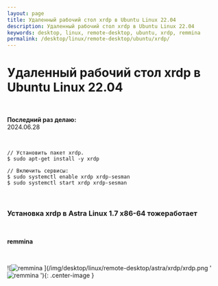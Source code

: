 ```yaml
---
layout: page
title: Удаленный рабочий стол xrdp в Ubuntu Linux 22.04
description: Удаленный рабочий стол xrdp в Ubuntu Linux 22.04
keywords: desktop, linux, remote-desktop, ubuntu, xrdp, remmina
permalink: /desktop/linux/remote-desktop/ubuntu/xrdp/
---
```


# Удаленный рабочий стол xrdp в Ubuntu Linux 22.04

<br/>

**Последний раз делаю:**  
2024.06.28

<br/>

```
// Установить пакет xrdp.
$ sudo apt-get install -y xrdp

// Включить сервисы:
$ sudo systemctl enable xrdp xrdp-sesman
$ sudo systemctl start xrdp xrdp-sesman
```

<br/>

### Установка xrdp в Astra Linux 1.7 x86-64 тожеработает

<br/>

**remmina**

<br/>

![![remmina]('remmina')
](/img/desktop/linux/remote-desktop/astra/xrdp/xrdp.png '![remmina]('remmina')
'){: .center-image }
